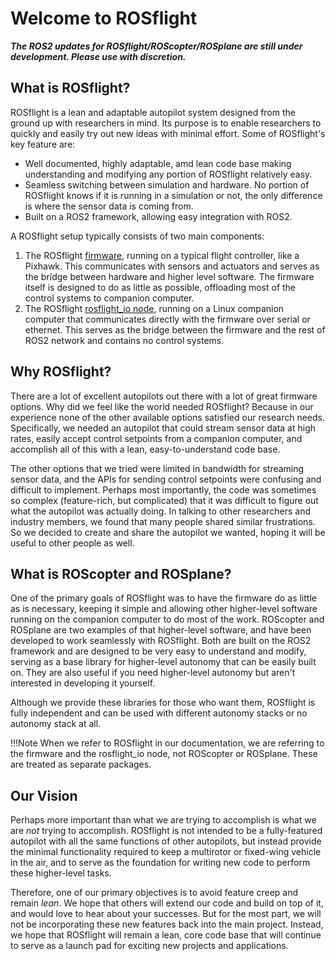 # Welcome to ROSflight

***The ROS2 updates for ROSflight/ROScopter/ROSplane are still under development. Please use with discretion.***

## What is ROSflight?

ROSflight is a lean and adaptable autopilot system designed from the ground up with researchers in mind. Its purpose is to enable researchers to quickly and easily try out new ideas with minimal effort. Some of ROSflight's key feature are:

- Well documented, highly adaptable, amd lean code base making understanding and modifying any portion of ROSflight relatively easy.
- Seamless switching between simulation and hardware. No portion of ROSflight knows if it is running in a simulation or not, the only difference is where the sensor data is coming from.
- Built on a ROS2 framework, allowing easy integration with ROS2.

A ROSflight setup typically consists of two main components:

1. The ROSflight [firmware](https://github.com/rosflight/firmware), running on a typical flight controller, like a Pixhawk. This communicates with sensors and actuators and serves as the bridge between hardware and higher level software. The firmware itself is designed to do as little as possible, offloading most of the control systems to companion computer.
2. The ROSflight [rosflight_io node](https://github.com/rosflight/rosflight2), running on a Linux companion computer that communicates directly with the firmware over serial or ethernet. This serves as the bridge between the firmware and the rest of ROS2 network and contains no control systems.

## Why ROSflight?

There are a lot of excellent autopilots out there with a lot of great firmware options. Why did we feel like the world needed ROSflight? Because in our experience none of the other available options satisfied our research needs. Specifically, we needed an autopilot that could stream sensor data at high rates, easily accept control setpoints from a companion computer, and accomplish all of this with a lean, easy-to-understand code base.

The other options that we tried were limited in bandwidth for streaming sensor data, and the APIs for sending control setpoints were confusing and difficult to implement. Perhaps most importantly, the code was sometimes so complex (feature-rich, but complicated) that it was difficult to figure out what the autopilot was actually doing. In talking to other researchers and industry members, we found that many people shared similar frustrations. So we decided to create and share the autopilot we wanted, hoping it will be useful to other people as well.

## What is ROScopter and ROSplane?

One of the primary goals of ROSflight was to have the firmware do as little as is necessary, keeping it simple and allowing other higher-level software running on the companion computer to do most of the work. ROScopter and ROSplane are two examples of that higher-level software, and have been developed to work seamlessly with ROSflight. Both are built on the ROS2 framework and are designed to be very easy to understand and modify, serving as a base library for higher-level autonomy that can be easily built on. They are also useful if you need higher-level autonomy but aren't interested in developing it yourself.

Although we provide these libraries for those who want them, ROSflight is fully independent and can be used with different autonomy stacks or no autonomy stack at all.

!!!Note
    When we refer to ROSflight in our documentation, we are referring to the firmware and the rosflight_io node, not ROScopter or ROSplane. These are treated as separate packages.

## Our Vision

Perhaps more important than what we are trying to accomplish is what we are *not* trying to accomplish. ROSflight is not intended to be a fully-featured autopilot with all the same functions of other autopilots, but instead provide the minimal functionality required to keep a multirotor or fixed-wing vehicle in the air, and to serve as the foundation for writing new code to perform these higher-level tasks. 

Therefore, one of our primary objectives is to avoid feature creep and remain *lean*. We hope that others will extend our code and build on top of it, and would love to hear about your successes. But for the most part, we will not be incorporating these new features back into the main project. Instead, we hope that ROSflight will remain a lean, core code base that will continue to serve as a launch pad for exciting new projects and applications.
